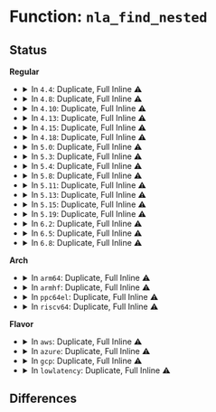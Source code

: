 # Function: <code>nla_find_nested</code>

## Status
<b>Regular</b>
<ul>
<li>
<details>
<summary>In <code>4.4</code>: Duplicate, Full Inline ⚠️</summary>

**Collision:** Static Duplication

**Inline:** Full

**Transformation:** False

**Instances:**

```
In net/core/filter.c (ffffffff8173195d)
Location: include/net/netlink.h:719
Inline: True
Inline callers:
  - net/core/filter.c:__skb_get_nlattr_nest
```
```
In net/netlabel/netlabel_cipso_v4.c (ffffffff81810902)
Location: include/net/netlink.h:719
Inline: True
Inline callers:
  - net/netlabel/netlabel_cipso_v4.c:netlbl_cipsov4_add_std
  - net/netlabel/netlabel_cipso_v4.c:netlbl_cipsov4_add_std
  - net/netlabel/netlabel_cipso_v4.c:netlbl_cipsov4_add_std
  - net/netlabel/netlabel_cipso_v4.c:netlbl_cipsov4_add_std
```
</details>
</li>
<li>
<details>
<summary>In <code>4.8</code>: Duplicate, Full Inline ⚠️</summary>

**Collision:** Static Duplication

**Inline:** Full

**Transformation:** False

**Instances:**

```
In net/core/filter.c (ffffffff8179c4cd)
Location: include/net/netlink.h:730
Inline: True
Inline callers:
  - net/core/filter.c:__skb_get_nlattr_nest
```
```
In net/netlabel/netlabel_cipso_v4.c (ffffffff81882fd5)
Location: include/net/netlink.h:730
Inline: True
Inline callers:
  - net/netlabel/netlabel_cipso_v4.c:netlbl_cipsov4_add_std
  - net/netlabel/netlabel_cipso_v4.c:netlbl_cipsov4_add_std
  - net/netlabel/netlabel_cipso_v4.c:netlbl_cipsov4_add_std
  - net/netlabel/netlabel_cipso_v4.c:netlbl_cipsov4_add_std
```
</details>
</li>
<li>
<details>
<summary>In <code>4.10</code>: Duplicate, Full Inline ⚠️</summary>

**Collision:** Static Duplication

**Inline:** Full

**Transformation:** False

**Instances:**

```
In net/core/filter.c (ffffffff817c977e)
Location: include/net/netlink.h:730
Inline: True
Inline callers:
  - net/core/filter.c:__skb_get_nlattr_nest
```
```
In net/netlabel/netlabel_cipso_v4.c (ffffffff818b787a)
Location: include/net/netlink.h:730
Inline: True
Inline callers:
  - net/netlabel/netlabel_cipso_v4.c:netlbl_cipsov4_add_std
  - net/netlabel/netlabel_cipso_v4.c:netlbl_cipsov4_add_std
  - net/netlabel/netlabel_cipso_v4.c:netlbl_cipsov4_add_std
  - net/netlabel/netlabel_cipso_v4.c:netlbl_cipsov4_add_std
```
</details>
</li>
<li>
<details>
<summary>In <code>4.13</code>: Duplicate, Full Inline ⚠️</summary>

**Collision:** Static Duplication

**Inline:** Full

**Transformation:** False

**Instances:**

```
In net/core/filter.c (ffffffff817e86cb)
Location: include/net/netlink.h:739
Inline: True
Inline callers:
  - net/core/filter.c:__skb_get_nlattr_nest
```
```
In net/netlabel/netlabel_cipso_v4.c (ffffffff818de12a)
Location: include/net/netlink.h:739
Inline: True
Inline callers:
  - net/netlabel/netlabel_cipso_v4.c:netlbl_cipsov4_add
  - net/netlabel/netlabel_cipso_v4.c:netlbl_cipsov4_add
  - net/netlabel/netlabel_cipso_v4.c:netlbl_cipsov4_add
  - net/netlabel/netlabel_cipso_v4.c:netlbl_cipsov4_add
```
</details>
</li>
<li>
<details>
<summary>In <code>4.15</code>: Duplicate, Full Inline ⚠️</summary>

**Collision:** Static Duplication

**Inline:** Full

**Transformation:** False

**Instances:**

```
In net/core/filter.c (ffffffff81863a2b)
Location: include/net/netlink.h:745
Inline: True
Inline callers:
  - net/core/filter.c:__skb_get_nlattr_nest
```
```
In net/netlabel/netlabel_cipso_v4.c (ffffffff81963d1a)
Location: include/net/netlink.h:745
Inline: True
Inline callers:
  - net/netlabel/netlabel_cipso_v4.c:netlbl_cipsov4_add
  - net/netlabel/netlabel_cipso_v4.c:netlbl_cipsov4_add
  - net/netlabel/netlabel_cipso_v4.c:netlbl_cipsov4_add
  - net/netlabel/netlabel_cipso_v4.c:netlbl_cipsov4_add
```
</details>
</li>
<li>
<details>
<summary>In <code>4.18</code>: Duplicate, Full Inline ⚠️</summary>

**Collision:** Static Duplication

**Inline:** Full

**Transformation:** False

**Instances:**

```
In net/core/filter.c (ffffffff818b1239)
Location: include/net/netlink.h:745
Inline: True
Inline callers:
  - net/core/filter.c:bpf_skb_get_nlattr_nest
```
```
In net/netlabel/netlabel_cipso_v4.c (ffffffff819bd516)
Location: include/net/netlink.h:745
Inline: True
Inline callers:
  - net/netlabel/netlabel_cipso_v4.c:netlbl_cipsov4_add_std
  - net/netlabel/netlabel_cipso_v4.c:netlbl_cipsov4_add_std
  - net/netlabel/netlabel_cipso_v4.c:netlbl_cipsov4_add_std
  - net/netlabel/netlabel_cipso_v4.c:netlbl_cipsov4_add_std
```
</details>
</li>
<li>
<details>
<summary>In <code>5.0</code>: Duplicate, Full Inline ⚠️</summary>

**Collision:** Static Duplication

**Inline:** Full

**Transformation:** False

**Instances:**

```
In net/core/filter.c (ffffffff818d5da3)
Location: include/net/netlink.h:888
Inline: True
Inline callers:
  - net/core/filter.c:bpf_skb_get_nlattr_nest
```
```
In net/netlabel/netlabel_cipso_v4.c (ffffffff819f486a)
Location: include/net/netlink.h:888
Inline: True
Inline callers:
  - net/netlabel/netlabel_cipso_v4.c:netlbl_cipsov4_add
  - net/netlabel/netlabel_cipso_v4.c:netlbl_cipsov4_add
  - net/netlabel/netlabel_cipso_v4.c:netlbl_cipsov4_add
  - net/netlabel/netlabel_cipso_v4.c:netlbl_cipsov4_add
```
</details>
</li>
<li>
<details>
<summary>In <code>5.3</code>: Duplicate, Full Inline ⚠️</summary>

**Collision:** Static Duplication

**Inline:** Full

**Transformation:** False

**Instances:**

```
In net/core/filter.c (ffffffff81923591)
Location: include/net/netlink.h:1122
Inline: True
Inline callers:
  - net/core/filter.c:bpf_skb_get_nlattr_nest
```
```
In net/netlabel/netlabel_cipso_v4.c (ffffffff81a63b71)
Location: include/net/netlink.h:1122
Inline: True
Inline callers:
  - net/netlabel/netlabel_cipso_v4.c:netlbl_cipsov4_add_std
  - net/netlabel/netlabel_cipso_v4.c:netlbl_cipsov4_add_std
  - net/netlabel/netlabel_cipso_v4.c:netlbl_cipsov4_add_std
  - net/netlabel/netlabel_cipso_v4.c:netlbl_cipsov4_add_std
```
</details>
</li>
<li>
<details>
<summary>In <code>5.4</code>: Duplicate, Full Inline ⚠️</summary>

**Collision:** Static Duplication

**Inline:** Full

**Transformation:** False

**Instances:**

```
In net/core/filter.c (ffffffff819557c1)
Location: include/net/netlink.h:1122
Inline: True
Inline callers:
  - net/core/filter.c:bpf_skb_get_nlattr_nest
```
```
In net/netlabel/netlabel_cipso_v4.c (ffffffff81a9a721)
Location: include/net/netlink.h:1122
Inline: True
Inline callers:
  - net/netlabel/netlabel_cipso_v4.c:netlbl_cipsov4_add_std
  - net/netlabel/netlabel_cipso_v4.c:netlbl_cipsov4_add_std
  - net/netlabel/netlabel_cipso_v4.c:netlbl_cipsov4_add_std
  - net/netlabel/netlabel_cipso_v4.c:netlbl_cipsov4_add_std
```
</details>
</li>
<li>
<details>
<summary>In <code>5.8</code>: Duplicate, Full Inline ⚠️</summary>

**Collision:** Static Duplication

**Inline:** Full

**Transformation:** False

**Instances:**

```
In net/core/filter.c (ffffffff81a283b4)
Location: include/net/netlink.h:1174
Inline: True
Inline callers:
  - net/core/filter.c:bpf_skb_get_nlattr_nest
```
```
In net/netlabel/netlabel_cipso_v4.c (ffffffff81b95f8c)
Location: include/net/netlink.h:1174
Inline: True
Inline callers:
  - net/netlabel/netlabel_cipso_v4.c:netlbl_cipsov4_add_std
  - net/netlabel/netlabel_cipso_v4.c:netlbl_cipsov4_add_std
  - net/netlabel/netlabel_cipso_v4.c:netlbl_cipsov4_add_std
  - net/netlabel/netlabel_cipso_v4.c:netlbl_cipsov4_add_std
```
</details>
</li>
<li>
<details>
<summary>In <code>5.11</code>: Duplicate, Full Inline ⚠️</summary>

**Collision:** Static Duplication

**Inline:** Full

**Transformation:** False

**Instances:**

```
In net/core/filter.c (ffffffff81a28cd4)
Location: include/net/netlink.h:1187
Inline: True
Inline callers:
  - net/core/filter.c:bpf_skb_get_nlattr_nest
```
```
In net/netlabel/netlabel_cipso_v4.c (ffffffff81ba5bfc)
Location: include/net/netlink.h:1187
Inline: True
Inline callers:
  - net/netlabel/netlabel_cipso_v4.c:netlbl_cipsov4_add_std
  - net/netlabel/netlabel_cipso_v4.c:netlbl_cipsov4_add_std
  - net/netlabel/netlabel_cipso_v4.c:netlbl_cipsov4_add_std
  - net/netlabel/netlabel_cipso_v4.c:netlbl_cipsov4_add_std
```
</details>
</li>
<li>
<details>
<summary>In <code>5.13</code>: Duplicate, Full Inline ⚠️</summary>

**Collision:** Static Duplication

**Inline:** Full

**Transformation:** False

**Instances:**

```
In net/core/filter.c (ffffffff81a0ffc4)
Location: include/net/netlink.h:1187
Inline: True
Inline callers:
  - net/core/filter.c:bpf_skb_get_nlattr_nest
```
```
In net/netlabel/netlabel_cipso_v4.c (ffffffff81b94d6c)
Location: include/net/netlink.h:1187
Inline: True
Inline callers:
  - net/netlabel/netlabel_cipso_v4.c:netlbl_cipsov4_add_std
  - net/netlabel/netlabel_cipso_v4.c:netlbl_cipsov4_add_std
  - net/netlabel/netlabel_cipso_v4.c:netlbl_cipsov4_add_std
  - net/netlabel/netlabel_cipso_v4.c:netlbl_cipsov4_add_std
```
</details>
</li>
<li>
<details>
<summary>In <code>5.15</code>: Duplicate, Full Inline ⚠️</summary>

**Collision:** Static Duplication

**Inline:** Full

**Transformation:** False

**Instances:**

```
In net/core/filter.c (ffffffff81ac2294)
Location: include/net/netlink.h:1187
Inline: True
Inline callers:
  - net/core/filter.c:bpf_skb_get_nlattr_nest
```
```
In net/netlabel/netlabel_cipso_v4.c (ffffffff81c61585)
Location: include/net/netlink.h:1187
Inline: True
Inline callers:
  - net/netlabel/netlabel_cipso_v4.c:netlbl_cipsov4_add_std
  - net/netlabel/netlabel_cipso_v4.c:netlbl_cipsov4_add_std
  - net/netlabel/netlabel_cipso_v4.c:netlbl_cipsov4_add_std
  - net/netlabel/netlabel_cipso_v4.c:netlbl_cipsov4_add_std
```
</details>
</li>
<li>
<details>
<summary>In <code>5.19</code>: Duplicate, Full Inline ⚠️</summary>

**Collision:** Static Duplication

**Inline:** Full

**Transformation:** False

**Instances:**

```
In net/core/filter.c (ffffffff81c3cbcc)
Location: include/net/netlink.h:1187
Inline: True
Inline callers:
  - net/core/filter.c:bpf_skb_get_nlattr_nest
```
```
In net/netlabel/netlabel_cipso_v4.c (ffffffff81e03b60)
Location: include/net/netlink.h:1187
Inline: True
Inline callers:
  - net/netlabel/netlabel_cipso_v4.c:netlbl_cipsov4_add_std
  - net/netlabel/netlabel_cipso_v4.c:netlbl_cipsov4_add_std
  - net/netlabel/netlabel_cipso_v4.c:netlbl_cipsov4_add_std
  - net/netlabel/netlabel_cipso_v4.c:netlbl_cipsov4_add_std
```
</details>
</li>
<li>
<details>
<summary>In <code>6.2</code>: Duplicate, Full Inline ⚠️</summary>

**Collision:** Static Duplication

**Inline:** Full

**Transformation:** False

**Instances:**

```
In net/core/filter.c (ffffffff81df0fbc)
Location: include/net/netlink.h:1236
Inline: True
Inline callers:
  - net/core/filter.c:bpf_skb_get_nlattr_nest
```
```
In net/netlabel/netlabel_cipso_v4.c (ffffffff81fd8af0)
Location: include/net/netlink.h:1236
Inline: True
Inline callers:
  - net/netlabel/netlabel_cipso_v4.c:netlbl_cipsov4_add_std
  - net/netlabel/netlabel_cipso_v4.c:netlbl_cipsov4_add_std
  - net/netlabel/netlabel_cipso_v4.c:netlbl_cipsov4_add_std
  - net/netlabel/netlabel_cipso_v4.c:netlbl_cipsov4_add_std
```
</details>
</li>
<li>
<details>
<summary>In <code>6.5</code>: Duplicate, Full Inline ⚠️</summary>

**Collision:** Static Duplication

**Inline:** Full

**Transformation:** False

**Instances:**

```
In net/core/filter.c (ffffffff81e62cdc)
Location: include/net/netlink.h:1237
Inline: True
Inline callers:
  - net/core/filter.c:bpf_skb_get_nlattr_nest
```
```
In net/netlabel/netlabel_cipso_v4.c (ffffffff820547cc)
Location: include/net/netlink.h:1237
Inline: True
Inline callers:
  - net/netlabel/netlabel_cipso_v4.c:netlbl_cipsov4_add_std
  - net/netlabel/netlabel_cipso_v4.c:netlbl_cipsov4_add_std
  - net/netlabel/netlabel_cipso_v4.c:netlbl_cipsov4_add_std
  - net/netlabel/netlabel_cipso_v4.c:netlbl_cipsov4_add_std
```
</details>
</li>
<li>
<details>
<summary>In <code>6.8</code>: Duplicate, Full Inline ⚠️</summary>

**Collision:** Static Duplication

**Inline:** Full

**Transformation:** False

**Instances:**

```
In net/core/filter.c (ffffffff81f220bb)
Location: include/net/netlink.h:1281
Inline: True
Inline callers:
  - net/core/filter.c:bpf_skb_get_nlattr_nest
```
```
In net/netlabel/netlabel_cipso_v4.c (ffffffff8212702b)
Location: include/net/netlink.h:1281
Inline: True
Inline callers:
  - net/netlabel/netlabel_cipso_v4.c:netlbl_cipsov4_add_std
  - net/netlabel/netlabel_cipso_v4.c:netlbl_cipsov4_add_std
  - net/netlabel/netlabel_cipso_v4.c:netlbl_cipsov4_add_std
  - net/netlabel/netlabel_cipso_v4.c:netlbl_cipsov4_add_std
```
</details>
</li>
</ul>
<b>Arch</b>
<ul>
<li>
<details>
<summary>In <code>arm64</code>: Duplicate, Full Inline ⚠️</summary>

**Collision:** Static Duplication

**Inline:** Full

**Transformation:** False

**Instances:**

```
In net/core/filter.c (ffff800010bf744c)
Location: include/net/netlink.h:1122
Inline: True
Inline callers:
  - net/core/filter.c:bpf_skb_get_nlattr_nest
```
```
In net/netlabel/netlabel_cipso_v4.c (ffff800010d6a2d8)
Location: include/net/netlink.h:1122
Inline: True
Inline callers:
  - net/netlabel/netlabel_cipso_v4.c:netlbl_cipsov4_add_std
  - net/netlabel/netlabel_cipso_v4.c:netlbl_cipsov4_add_std
  - net/netlabel/netlabel_cipso_v4.c:netlbl_cipsov4_add_std
  - net/netlabel/netlabel_cipso_v4.c:netlbl_cipsov4_add_std
```
</details>
</li>
<li>
<details>
<summary>In <code>armhf</code>: Duplicate, Full Inline ⚠️</summary>

**Collision:** Static Duplication

**Inline:** Full

**Transformation:** False

**Instances:**

```
In net/core/filter.c (c0d10770)
Location: include/net/netlink.h:1122
Inline: True
Inline callers:
  - net/core/filter.c:bpf_skb_get_nlattr_nest
```
```
In net/netlabel/netlabel_cipso_v4.c (c0e68858)
Location: include/net/netlink.h:1122
Inline: True
Inline callers:
  - net/netlabel/netlabel_cipso_v4.c:netlbl_cipsov4_add_std
  - net/netlabel/netlabel_cipso_v4.c:netlbl_cipsov4_add_std
  - net/netlabel/netlabel_cipso_v4.c:netlbl_cipsov4_add_std
  - net/netlabel/netlabel_cipso_v4.c:netlbl_cipsov4_add_std
```
</details>
</li>
<li>
<details>
<summary>In <code>ppc64el</code>: Duplicate, Full Inline ⚠️</summary>

**Collision:** Static Duplication

**Inline:** Full

**Transformation:** False

**Instances:**

```
In net/core/filter.c (c000000000cdd1f0)
Location: include/net/netlink.h:1122
Inline: True
Inline callers:
  - net/core/filter.c:bpf_skb_get_nlattr_nest
```
```
In net/netlabel/netlabel_cipso_v4.c (c000000000ea7458)
Location: include/net/netlink.h:1122
Inline: True
Inline callers:
  - net/netlabel/netlabel_cipso_v4.c:netlbl_cipsov4_add_std
  - net/netlabel/netlabel_cipso_v4.c:netlbl_cipsov4_add_std
  - net/netlabel/netlabel_cipso_v4.c:netlbl_cipsov4_add_std
  - net/netlabel/netlabel_cipso_v4.c:netlbl_cipsov4_add_std
```
</details>
</li>
<li>
<details>
<summary>In <code>riscv64</code>: Duplicate, Full Inline ⚠️</summary>

**Collision:** Static Duplication

**Inline:** Full

**Transformation:** False

**Instances:**

```
In net/core/filter.c (ffffffe000778800)
Location: include/net/netlink.h:1122
Inline: True
Inline callers:
  - net/core/filter.c:bpf_skb_get_nlattr_nest
```
```
In net/netlabel/netlabel_cipso_v4.c (ffffffe00089d016)
Location: include/net/netlink.h:1122
Inline: True
Inline callers:
  - net/netlabel/netlabel_cipso_v4.c:netlbl_cipsov4_add_std
  - net/netlabel/netlabel_cipso_v4.c:netlbl_cipsov4_add_std
  - net/netlabel/netlabel_cipso_v4.c:netlbl_cipsov4_add_std
  - net/netlabel/netlabel_cipso_v4.c:netlbl_cipsov4_add_std
```
</details>
</li>
</ul>
<b>Flavor</b>
<ul>
<li>
<details>
<summary>In <code>aws</code>: Duplicate, Full Inline ⚠️</summary>

**Collision:** Static Duplication

**Inline:** Full

**Transformation:** False

**Instances:**

```
In net/core/filter.c (ffffffff818f5791)
Location: include/net/netlink.h:1122
Inline: True
Inline callers:
  - net/core/filter.c:bpf_skb_get_nlattr_nest
```
```
In net/netlabel/netlabel_cipso_v4.c (ffffffff81a39ab1)
Location: include/net/netlink.h:1122
Inline: True
Inline callers:
  - net/netlabel/netlabel_cipso_v4.c:netlbl_cipsov4_add_std
  - net/netlabel/netlabel_cipso_v4.c:netlbl_cipsov4_add_std
  - net/netlabel/netlabel_cipso_v4.c:netlbl_cipsov4_add_std
  - net/netlabel/netlabel_cipso_v4.c:netlbl_cipsov4_add_std
```
</details>
</li>
<li>
<details>
<summary>In <code>azure</code>: Duplicate, Full Inline ⚠️</summary>

**Collision:** Static Duplication

**Inline:** Full

**Transformation:** False

**Instances:**

```
In net/core/filter.c (ffffffff818af5c1)
Location: include/net/netlink.h:1122
Inline: True
Inline callers:
  - net/core/filter.c:bpf_skb_get_nlattr_nest
```
```
In net/netlabel/netlabel_cipso_v4.c (ffffffff819f66d1)
Location: include/net/netlink.h:1122
Inline: True
Inline callers:
  - net/netlabel/netlabel_cipso_v4.c:netlbl_cipsov4_add_std
  - net/netlabel/netlabel_cipso_v4.c:netlbl_cipsov4_add_std
  - net/netlabel/netlabel_cipso_v4.c:netlbl_cipsov4_add_std
  - net/netlabel/netlabel_cipso_v4.c:netlbl_cipsov4_add_std
```
</details>
</li>
<li>
<details>
<summary>In <code>gcp</code>: Duplicate, Full Inline ⚠️</summary>

**Collision:** Static Duplication

**Inline:** Full

**Transformation:** False

**Instances:**

```
In net/core/filter.c (ffffffff819467c1)
Location: include/net/netlink.h:1122
Inline: True
Inline callers:
  - net/core/filter.c:bpf_skb_get_nlattr_nest
```
```
In net/netlabel/netlabel_cipso_v4.c (ffffffff81aa5961)
Location: include/net/netlink.h:1122
Inline: True
Inline callers:
  - net/netlabel/netlabel_cipso_v4.c:netlbl_cipsov4_add_std
  - net/netlabel/netlabel_cipso_v4.c:netlbl_cipsov4_add_std
  - net/netlabel/netlabel_cipso_v4.c:netlbl_cipsov4_add_std
  - net/netlabel/netlabel_cipso_v4.c:netlbl_cipsov4_add_std
```
</details>
</li>
<li>
<details>
<summary>In <code>lowlatency</code>: Duplicate, Full Inline ⚠️</summary>

**Collision:** Static Duplication

**Inline:** Full

**Transformation:** False

**Instances:**

```
In net/core/filter.c (ffffffff819680d1)
Location: include/net/netlink.h:1122
Inline: True
Inline callers:
  - net/core/filter.c:bpf_skb_get_nlattr_nest
```
```
In net/netlabel/netlabel_cipso_v4.c (ffffffff81ab1d01)
Location: include/net/netlink.h:1122
Inline: True
Inline callers:
  - net/netlabel/netlabel_cipso_v4.c:netlbl_cipsov4_add_std
  - net/netlabel/netlabel_cipso_v4.c:netlbl_cipsov4_add_std
  - net/netlabel/netlabel_cipso_v4.c:netlbl_cipsov4_add_std
  - net/netlabel/netlabel_cipso_v4.c:netlbl_cipsov4_add_std
```
</details>
</li>
</ul>

## Differences
